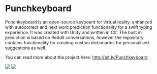 # Punchkeyboard

Punchkeyboard is an open-source keyboard for virtual reality, enhanced with autocorrect and next word prediction functionality for a swift typing experience. It was created with Unity and written in C#. The built in prediction is based on Reddit conversations, however the repository contains functionality for creating custom dictionaries for personalised suggestions as well.

You can read more about the project here: http://bit.ly/Punchkeyboard

![](Demo/Punchkeyboard_Prediction.gif?raw=true)
![](Demo/Punchkeyboard.gif?raw=true)
